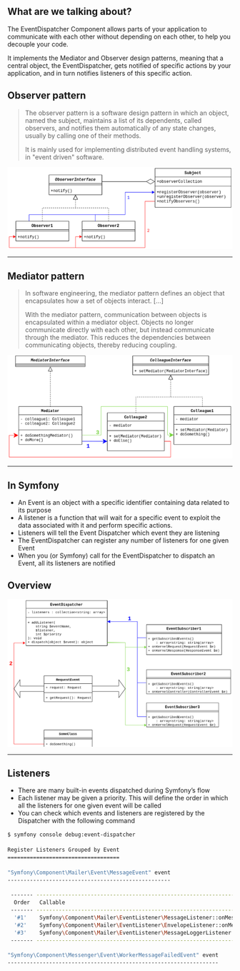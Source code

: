 ## What are we talking about?

The EventDispatcher Component allows parts of your application to communicate with each other without depending on each other, to help you decouple your code.

It implements the Mediator and Observer design patterns, meaning that a central object, the EventDispatcher, gets notified of specific actions by your application, and in turn notifies listeners of this specific action.

## Observer pattern

>The observer pattern is a software design pattern in which an object, named the subject, maintains a list of its dependents, called observers, and notifies them automatically of any state changes, usually by calling one of their methods.
>
>It is mainly used for implementing distributed event handling systems, in "event driven" software.

![11.1.1](../assets/11-Events/1-Introduction/11.1.1.png)

---

## Mediator pattern

>In software engineering, the mediator pattern defines an object that encapsulates how a set of objects interact. [...]
>
>With the mediator pattern, communication between objects is encapsulated within a mediator object. Objects no longer communicate directly with each other, but instead communicate through the mediator. This reduces the dependencies between communicating objects, thereby reducing coupling.

![11.1.2](../assets/11-Events/1-Introduction/11.1.2.png)

---

## In Symfony

- An Event is an object with a specific identifier containing data related to its purpose
- A listener is a function that will wait for a specific event to exploit the data associated with it and perform specific actions.
- Listeners will tell the Event Dispatcher which event they are listening
- The EventDispatcher can register any number of listeners for one given Event
- When you (or Symfony) call for the EventDispatcher to dispatch an Event, all its listeners are notified

## Overview

![11.1.3](../assets/11-Events/1-Introduction/11.1.3.png)

---

## Listeners

- There are many built-in events dispatched during Symfony’s flow
- Each listener may be given a priority. This will define the order in which all the listeners for one given event will be called
- You can check which events and listeners are registered by the Dispatcher with the following command 

```bash
$ symfony console debug:event-dispatcher

Register Listeners Grouped by Event
===================================

"Symfony\Component\Mailer\Event\MessageEvent" event
---------------------------------------------------

 ------- --------------------------------------------------------------------------- ----------
  Order   Callable                                                                    Priority
 ------- --------------------------------------------------------------------------- ----------
  '#1'    Symfony\Component\Mailer\EventListener\MessageListener::onMessage()         0
  '#2'    Symfony\Component\Mailer\EventListener\EnvelopeListener::onMessage()        -255
  '#3'    Symfony\Component\Mailer\EventListener\MessageLoggerListener::onMessage()   -255
 ------- --------------------------------------------------------------------------- ----------
 
"Symfony\Component\Messenger\Event\WorkerMessageFailedEvent" event
------------------------------------------------------------------
```